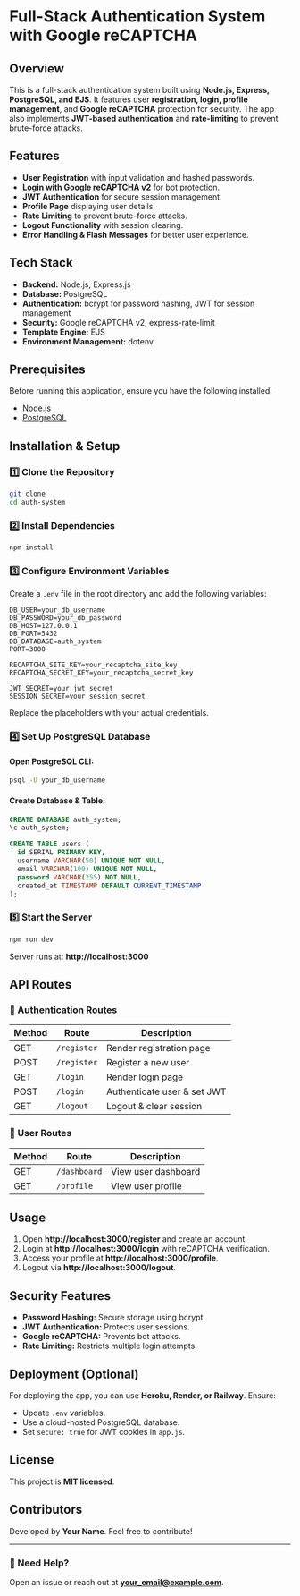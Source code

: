 # Full-Stack Authentication System with Google reCAPTCHA

## Overview
This is a full-stack authentication system built using **Node.js, Express, PostgreSQL, and EJS**. It features user **registration, login, profile management**, and **Google reCAPTCHA** protection for security. The app also implements **JWT-based authentication** and **rate-limiting** to prevent brute-force attacks.

## Features
- **User Registration** with input validation and hashed passwords.
- **Login with Google reCAPTCHA v2** for bot protection.
- **JWT Authentication** for secure session management.
- **Profile Page** displaying user details.
- **Rate Limiting** to prevent brute-force attacks.
- **Logout Functionality** with session clearing.
- **Error Handling & Flash Messages** for better user experience.

## Tech Stack
- **Backend:** Node.js, Express.js
- **Database:** PostgreSQL
- **Authentication:** bcrypt for password hashing, JWT for session management
- **Security:** Google reCAPTCHA v2, express-rate-limit
- **Template Engine:** EJS
- **Environment Management:** dotenv

## Prerequisites
Before running this application, ensure you have the following installed:
- [Node.js](https://nodejs.org/)
- [PostgreSQL](https://www.postgresql.org/)

## Installation & Setup
### 1️⃣ Clone the Repository
```sh
git clone 
cd auth-system
```

### 2️⃣ Install Dependencies
```sh
npm install
```

### 3️⃣ Configure Environment Variables
Create a `.env` file in the root directory and add the following variables:
```env
DB_USER=your_db_username
DB_PASSWORD=your_db_password
DB_HOST=127.0.0.1
DB_PORT=5432
DB_DATABASE=auth_system
PORT=3000

RECAPTCHA_SITE_KEY=your_recaptcha_site_key
RECAPTCHA_SECRET_KEY=your_recaptcha_secret_key

JWT_SECRET=your_jwt_secret
SESSION_SECRET=your_session_secret
```
Replace the placeholders with your actual credentials.

### 4️⃣ Set Up PostgreSQL Database
#### Open PostgreSQL CLI:
```sh
psql -U your_db_username
```
#### Create Database & Table:
```sql
CREATE DATABASE auth_system;
\c auth_system;

CREATE TABLE users (
  id SERIAL PRIMARY KEY,
  username VARCHAR(50) UNIQUE NOT NULL,
  email VARCHAR(100) UNIQUE NOT NULL,
  password VARCHAR(255) NOT NULL,
  created_at TIMESTAMP DEFAULT CURRENT_TIMESTAMP
);
```

### 5️⃣ Start the Server
```sh
npm run dev
```
Server runs at: **http://localhost:3000**

## API Routes
### 🔹 Authentication Routes
| Method | Route        | Description                  |
|--------|-------------|------------------------------|
| GET    | `/register`  | Render registration page    |
| POST   | `/register`  | Register a new user         |
| GET    | `/login`     | Render login page           |
| POST   | `/login`     | Authenticate user & set JWT |
| GET    | `/logout`    | Logout & clear session      |

### 🔹 User Routes
| Method | Route       | Description                     |
|--------|------------|---------------------------------|
| GET    | `/dashboard` | View user dashboard           |
| GET    | `/profile`  | View user profile              |

## Usage
1. Open **http://localhost:3000/register** and create an account.
2. Login at **http://localhost:3000/login** with reCAPTCHA verification.
3. Access your profile at **http://localhost:3000/profile**.
4. Logout via **http://localhost:3000/logout**.

## Security Features
- **Password Hashing:** Secure storage using bcrypt.
- **JWT Authentication:** Protects user sessions.
- **Google reCAPTCHA:** Prevents bot attacks.
- **Rate Limiting:** Restricts multiple login attempts.

## Deployment (Optional)
For deploying the app, you can use **Heroku, Render, or Railway**. Ensure:
- Update `.env` variables.
- Use a cloud-hosted PostgreSQL database.
- Set `secure: true` for JWT cookies in `app.js`.

## License
This project is **MIT licensed**.

## Contributors
Developed by **Your Name**. Feel free to contribute!

---
### 🎯 Need Help?
Open an issue or reach out at **your_email@example.com**.

